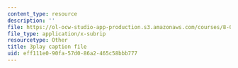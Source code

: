 ```yaml
---
content_type: resource
description: ''
file: https://ol-ocw-studio-app-production.s3.amazonaws.com/courses/8-04-quantum-physics-i-spring-2016/eff111e090fa57d086a2465c58bbb777_NXPvXI603RA.vtt
file_type: application/x-subrip
resourcetype: Other
title: 3play caption file
uid: eff111e0-90fa-57d0-86a2-465c58bbb777
---
```

